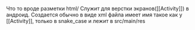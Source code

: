 Что то вроде разметки html/ Служит для верстки экранов([[Activity]]) в андроид.
Создается обычно в виде xml файла имеет имя такое как у [[Activity]], только в snake_case и лежит в src/main/res
